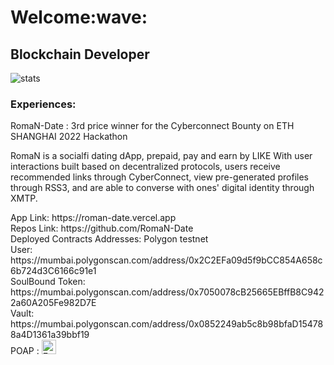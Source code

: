 <h1>Welcome:wave:</h1>
<h2>Blockchain Developer</h2>

<img src="https://github-readme-stats.vercel.app/api/top-langs/?username=giboooo&include_all_commits=true&show_icons=true&layout=compact&count_private=true" alt="stats"/>

<h3>Experiences:</h3>
<p>RomaN-Date : 3rd price winner for the Cyberconnect Bounty on ETH SHANGHAI 2022 Hackathon </p>
<p>RomaN is a socialfi dating dApp, prepaid, pay and earn by LIKE
With user interactions built based on decentralized protocols, users receive recommended links through CyberConnect, view pre-generated profiles through RSS3, and are able to converse with ones' digital identity through XMTP.</p>
<div>App Link: https://roman-date.vercel.app</br>
Repos Link: https://github.com/RomaN-Date</br>
Deployed Contracts Addresses: Polygon testnet</br>
  User: https://mumbai.polygonscan.com/address/0x2C2EFa09d5f9bCC854A658c6b724d3C6166c91e1</br>
  SoulBound Token: https://mumbai.polygonscan.com/address/0x7050078cB25665EBffB8C9422a60A205Fe982D7E</br>
  Vault: https://mumbai.polygonscan.com/address/0x0852249ab5c8b98bfaD154788a4D1361a39bbf19</div>
POAP : <a href="https://app.poap.xyz/token/5161428"><img src="https://assets.poap.xyz/build-with-cyberconnect-ethshanghai-2022-2022-logo-1654734019357.png" width="23" height="23" alt="Event"></a>
